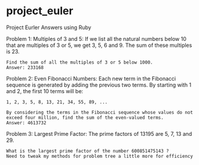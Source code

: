 # project_euler
Project Eurler Answers using Ruby

Problem 1: Multiples of 3 and 5:
	If we list all the natural numbers below 10 that are multiples of 3 or 5, we get 3, 5, 6 and 9. The sum of these multiples is 23.

	Find the sum of all the multiples of 3 or 5 below 1000. 
	Answer: 233168

Problem 2: Even Fibonacci Numbers:
	Each new term in the Fibonacci sequence is generated by adding the previous two terms. By starting with 1 and 2, the first 10 terms will be:

	1, 2, 3, 5, 8, 13, 21, 34, 55, 89, ...

	By considering the terms in the Fibonacci sequence whose values do not exceed four million, find the sum of the even-valued terms.
	Answer: 4613732


Problem 3: Largest Prime Factor:
	The prime factors of 13195 are 5, 7, 13 and 29.

	What is the largest prime factor of the number 600851475143 ?
	Need to tweak my methods for problem tree a little more for efficiency
